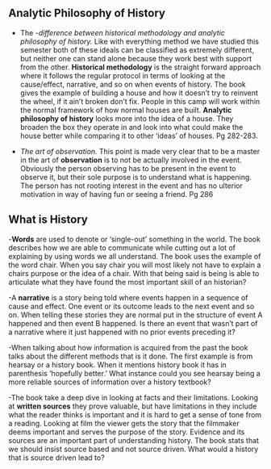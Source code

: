 ## Analytic Philosophy of History

-	The -_difference between historical methodology and analytic philosophy of history._ Like with everything method we have studied this semester both of these ideals can be classified as extremely different, but neither one can stand alone because they work best with support from the other. **Historical methodology** is the straight forward approach where it follows the regular protocol in terms of looking at the cause/effect, narrative, and so on when events of history. The book gives the example of building a house and how it doesn’t try to reinvent the wheel, if it ain’t broken don’t fix. People in this camp will work within the normal framework of how normal houses are built. **Analytic philosophy of history** looks more into the idea of a house. They broaden the box they operate in and look into what could make the house better while comparing it to other ‘ideas’ of houses. Pg 282-283.

-	_The art of observation._ This point is made very clear that to be a master in the art of **observation** is to not be actually involved in the event. Obviously the person observing has to be present in the event to observe it, but their sole purpose is to understand what is happening. The person has not rooting interest in the event and has no ulterior motivation in way of having fun or seeing a friend. Pg 286

## What is History

-**Words** are used to denote or ‘single-out’ something in the world. The book describes how we are able to communicate while cutting out a lot of explaining by using words we all understand. The book uses the example of the word chair. When you say chair you will most likely not have to explain a chairs purpose or the idea of a chair. With that being said is being is able to articulate what they have found the most important skill of an historian?

-A **narrative** is a story being told where events happen in a sequence of cause and effect. One event or its outcome leads to the next event and so on. When telling these stories they are normal put in the structure of event A happened and then event B happened. Is there an event that wasn’t part of a narrative where it just happened with no prior events preceding it?

-When talking about how information is acquired from the past the book talks about the different methods that is it done. The first example is from hearsay or a history book. When it mentions history book it has in parenthesis ‘hopefully better.’ What instance could you see hearsay being a more reliable sources of information over a history textbook?

-The book take a deep dive in looking at facts and their limitations. Looking at **written sources** they prove valuable, but have limitations in they include what the reader thinks is important and it is hard to get a sense of tone from a reading. Looking at film the viewer gets the story that the filmmaker deems important and serves the purpose of the story.  Evidence and its sources are an important part of understanding history. The book stats that we should insist source based and not source driven. What would a history that is source driven lead to?
